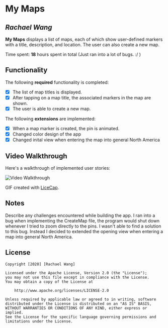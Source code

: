 # My Maps 

## *Rachael Wang*

**My Maps** displays a list of maps, each of which show user-defined markers with a title, description, and location. The user can also create a new map. 

Time spent: **18** hours spent in total  (Just ran into a lot of bugs. :/ ) 

## Functionality 

The following **required** functionality is completed:

* [X] The list of map titles is displayed.
* [X] After tapping on a map title, the associated markers in the map are shown.
* [X] The user is able to create a new map.

The following **extensions** are implemented:

* [X] When a map marker is created, the pin is animated.
* [X] Changed color design of the app
* [X] Changed inital view when entering the map into general North America

## Video Walkthrough

Here's a walkthrough of implemented user stories:

<img src='http://i.imgur.com/link/to/your/gif/file.gif' title='Video Walkthrough' width='' alt='Video Walkthrough' />

GIF created with [LiceCap](http://www.cockos.com/licecap/).

## Notes

Describe any challenges encountered while building the app.
I ran into a bug when implementing the CreateMap file, the program would shut down whenever I tried to zoom directly to the pins. I wasn't able to find a solution to this bug. Instead I decided to extended the opening view when entering a map into general North America. 

## License

    Copyright [2020] [Rachael Wang]

    Licensed under the Apache License, Version 2.0 (the "License");
    you may not use this file except in compliance with the License.
    You may obtain a copy of the License at

        http://www.apache.org/licenses/LICENSE-2.0

    Unless required by applicable law or agreed to in writing, software
    distributed under the License is distributed on an "AS IS" BASIS,
    WITHOUT WARRANTIES OR CONDITIONS OF ANY KIND, either express or implied.
    See the License for the specific language governing permissions and
    limitations under the License.
